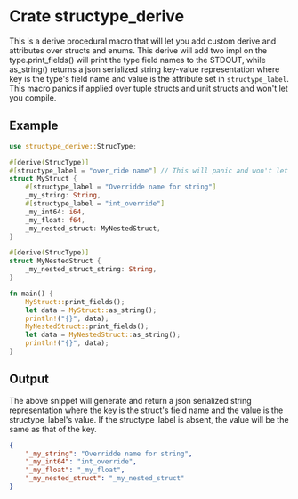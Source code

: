 # Crate structype_derive

This is a derive procedural macro that will let you add custom derive and attributes over structs and enums. This derive will add two impl on the type.print_fields() will print the type field names to the STDOUT, while as_string() returns a json serialized string key-value representation where key is the type's field name and value is the attribute set in `structype_label`. This macro panics if applied over tuple structs and unit structs and won't let you compile.

## Example

```rust
use structype_derive::StrucType;

#[derive(StrucType)]
#[structype_label = "over_ride name"] // This will panic and won't let you compile
struct MyStruct {
    #[structype_label = "Overridde name for string"]
    _my_string: String,
    #[structype_label = "int_override"]
    _my_int64: i64,
    _my_float: f64,
    _my_nested_struct: MyNestedStruct,
}

#[derive(StrucType)]
struct MyNestedStruct {
    _my_nested_struct_string: String,
}

fn main() {
    MyStruct::print_fields();
    let data = MyStruct::as_string();
    println!("{}", data);
    MyNestedStruct::print_fields();
    let data = MyNestedStruct::as_string();
    println!("{}", data);
}
```

## Output

The above snippet will generate and return a json serialized string representation where the key is the struct's field name and the value is the structype_label's value. If the structype_label is absent, the value will be the same as that of the key.

```json
{
    "_my_string": "Overridde name for string",
    "_my_int64": "int_override",
    "_my_float": "_my_float",
    "_my_nested_struct": "_my_nested_struct"
}
```
